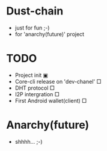 # Dust-chain
* just for fun ;-)
* for 'anarchy(future)' project

# TODO
* Project init ▣
* Core-cli release on 'dev-chanel' □
* DHT protocol □
* I2P intergration □
* First Android wallet(client) □

# Anarchy(future)
* shhhh... ;-)
